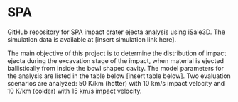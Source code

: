 # SPA

GitHub repository for SPA impact crater ejecta analysis using iSale3D. The simulation data is available at [insert simulation link here]. 

The main objective of this project is to determine the distribution of impact ejecta during the excavation stage of the impact, when material is ejected ballistically from inside the bowl shaped cavity. The model parameters for the analysis are listed in the table below [insert table below]. Two evaluation scenarios are analyzed: 50 K/km (hotter) with 10 km/s impact velocity and 10 K/km (colder) with 15 km/s impact velocity.

